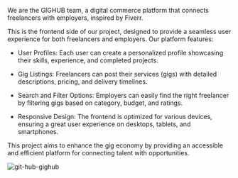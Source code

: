 We are the GIGHUB team, a digital commerce platform that connects freelancers with employers, inspired by Fiverr.

This is the frontend side of our project, designed to provide a seamless user experience for both freelancers and employers. Our platform features:

* User Profiles: Each user can create a personalized profile showcasing their skills, experience, and completed projects.

* Gig Listings: Freelancers can post their services (gigs) with detailed descriptions, pricing, and delivery timelines.

* Search and Filter Options: Employers can easily find the right freelancer by filtering gigs based on category, budget, and ratings.

* Responsive Design: The frontend is optimized for various devices, ensuring a great user experience on desktops, tablets, and smartphones.

This project aims to enhance the gig economy by providing an accessible and efficient platform for connecting talent with opportunities.

![git-hub-gighub](https://github.com/user-attachments/assets/402b544f-61b1-4eb8-81c1-5f87ab71f852)
